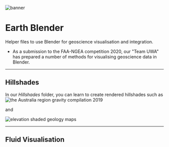 ![banner](https://github.com/LSgeo/earth_blender/blob/main/Data/Repo_Resources/banner_placeholder.jpg)

# Earth Blender
Helper files to use Blender for geoscience visualisation and integration.

* As a submission to the FAA-NGEA competition 2020, our "Team UWA" has prepared a number of methods for visualising geoscience data in Blender.
_____________

## Hillshades
In our *Hillshades* folder, you can learn to create rendered hillshades such as ![the Australia region gravity compilation 2019](Data/Repo_Resources/Aus_B7.png)

and

![elevation shaded geology maps](https://github.com/LSgeo/earth_blender/blob/develop/Hillshades/BIlla_Kalina_geo_map.png)
__________


## Fluid Visualisation

